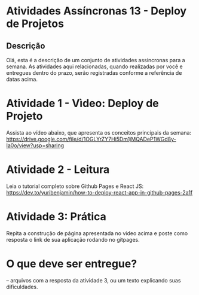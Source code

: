 # **Atividades Assíncronas 13 - Deploy de Projetos**

## **Descrição**
Olá, esta é a descrição de um conjunto de atividades assíncronas para a semana.  As atividades aqui relacionadas, quando realizadas por você e entregues dentro do prazo, serão registradas conforme a referência de datas acima. 

# **Atividade 1 - Vìdeo: Deploy de Projeto**
Assista ao vídeo abaixo, que apresenta os conceitos principais da semana:
https://drive.google.com/file/d/1OGLYrZY7Hi5Dm1jMQADeP1WGd8y-Ia0o/view?usp=sharing

# **Atividade 2 - Leitura** 
Leia o tutorial completo sobre Github Pages e React JS:
https://dev.to/yuribenjamin/how-to-deploy-react-app-in-github-pages-2a1f

# **Atividade 3:  Prática**
Repita a construção de página apresentada no video acima e poste como resposta o link de sua aplicação rodando no gitpages.
 
# **O que deve ser entregue?**
– arquivos com a resposta da atividade 3, ou um texto explicando suas dificuldades.